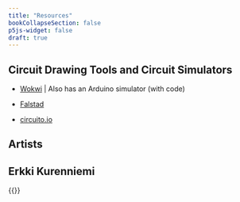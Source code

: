 ```yaml
---
title: "Resources"
bookCollapseSection: false
p5js-widget: false
draft: true
---
```


## Circuit Drawing Tools and Circuit Simulators

- [Wokwi](https://wokwi.com/) | Also has an Arduino simulator (with code)
- [Falstad](http://falstad.com/circuit/circuitjs.html)

- [circuito.io](https://www.circuito.io)

## Artists

## Erkki Kurenniemi

{{<youtube L1qtHLGQPIU>}}

